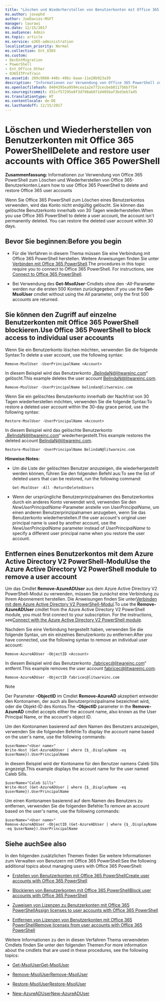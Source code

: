 ```yaml
---
title: "Löschen und Wiederherstellen von Benutzerkonten mit Office 365 PowerShell"
ms.author: josephd
author: JoeDavies-MSFT
manager: laurawi
ms.date: 12/15/2017
ms.audience: Admin
ms.topic: article
ms.service: o365-administration
localization_priority: Normal
ms.collection: Ent_O365
ms.custom:
- DecEntMigration
- PowerShell
- Ent_Office_Other
- O365ITProTrain
ms.assetid: 209c9868-448c-49bc-baae-11e28b923a39
description: "Informationen zur Verwendung von Office 365 PowerShell zum Löschen und Wiederherstellen von Office 365-Benutzerkonten"
ms.openlocfilehash: 8404395ea9594cea1a2e772cecbeb011756b7754
ms.sourcegitcommit: d31cf57295e8f3d798ab971d405baf3bd3eb7a45
ms.translationtype: HT
ms.contentlocale: de-DE
ms.lasthandoff: 12/15/2017
---
```

# <a name="delete-and-restore-user-accounts-with-office-365-powershell"></a><span data-ttu-id="0afe0-103">Löschen und Wiederherstellen von Benutzerkonten mit Office 365 PowerShell</span><span class="sxs-lookup"><span data-stu-id="0afe0-103">Delete and restore user accounts with Office 365 PowerShell</span></span>

<span data-ttu-id="0afe0-104">**Zusammenfassung:** Informationen zur Verwendung von Office 365 PowerShell zum Löschen und Wiederherstellen von Office 365-Benutzerkonten.</span><span class="sxs-lookup"><span data-stu-id="0afe0-104">Learn how to use Office 365 PowerShell to delete and restore Office 365 user accounts</span></span>
  
<span data-ttu-id="0afe0-p101">Wenn Sie Office 365 PowerShell zum Löschen eines Benutzerkontos verwenden, wird das Konto nicht endgültig gelöscht. Sie können das gelöschte Benutzerkonto innerhalb von 30 Tagen wiederherstellen.</span><span class="sxs-lookup"><span data-stu-id="0afe0-p101">When you use Office 365 PowerShell to delete a user account, the account isn't permanently deleted. You can restore the deleted user account within 30 days.</span></span>
  
## <a name="before-you-begin"></a><span data-ttu-id="0afe0-107">Bevor Sie beginnen:</span><span class="sxs-lookup"><span data-stu-id="0afe0-107">Before you begin</span></span>

- <span data-ttu-id="0afe0-p102">Für die Verfahren in diesem Thema müssen Sie eine Verbindung mit Office 365 PowerShell herstellen. Weitere Anweisungen finden Sie unter [Verbinden mit Office 365 PowerShell](connect-to-office-365-powershell.md).</span><span class="sxs-lookup"><span data-stu-id="0afe0-p102">The procedures in this topic require you to connect to Office 365 PowerShell. For instructions, see [Connect to Office 365 PowerShell](connect-to-office-365-powershell.md).</span></span>
    
- <span data-ttu-id="0afe0-110">Bei Verwendung des **Get-MsolUser**-Cmdlets ohne den _-All_-Parameter werden nur die ersten 500 Konten zurückgegeben.</span><span class="sxs-lookup"><span data-stu-id="0afe0-110">If you use the **Get-MsolUser** cmdlet without using the _All_ parameter, only the first 500 accounts are returned.</span></span>
    
## <a name="use-office-365-powershell-to-block-access-to-individual-user-accounts"></a><span data-ttu-id="0afe0-111">Sie können den Zugriff auf einzelne Benutzerkonten mit Office 365 PowerShell blockieren.</span><span class="sxs-lookup"><span data-stu-id="0afe0-111">Use Office 365 PowerShell to block access to individual user accounts</span></span>
<span data-ttu-id="0afe0-112"><a name="ShortVersion"> </a></span><span class="sxs-lookup"><span data-stu-id="0afe0-112"><a name="ShortVersion"> </a></span></span>

<span data-ttu-id="0afe0-113">Wenn Sie ein Benutzerkonto löschen möchten, verwenden Sie die folgende Syntax:</span><span class="sxs-lookup"><span data-stu-id="0afe0-113">To delete a user account, use the following syntax:</span></span>
  
```
Remove-MsolUser -UserPrincipalName <Account>
```

<span data-ttu-id="0afe0-114">In diesem Beispiel wird das Benutzerkonto „BelindaN@litwareinc.com“ gelöscht.</span><span class="sxs-lookup"><span data-stu-id="0afe0-114">This example deletes the user account BelindaN@litwareinc.com.</span></span>
  
```
Remove-MsolUser -UserPrincipalName belindan@litwareinc.com
```

<span data-ttu-id="0afe0-115">Wenn Sie ein gelöschtes Benutzerkonto innerhalb der Nachfrist von 30 Tagen wiederherstellen möchten, verwenden Sie die folgende Syntax:</span><span class="sxs-lookup"><span data-stu-id="0afe0-115">To restore a deleted user account within the 30-day grace period, use the following syntax:</span></span>
  
```
Restore-MsolUser -UserPrincipalName <Account>
```

<span data-ttu-id="0afe0-116">In diesem Beispiel wird das gelöschte Benutzerkonto „BelindaN@litwareinc.com“ wiederhergestellt.</span><span class="sxs-lookup"><span data-stu-id="0afe0-116">This example restores the deleted account BelindaN@litwareinc.com.</span></span>
  
```
Restore-MsolUser -UserPrincipalName BelindaN@litwareinc.com
```

 <span data-ttu-id="0afe0-117">**Hinweise:**</span><span class="sxs-lookup"><span data-stu-id="0afe0-117">**Notes:**</span></span>
  
- <span data-ttu-id="0afe0-118">Um die Liste der gelöschten Benutzer anzuzeigen, die wiederhergestellt werden können, führen Sie den folgenden Befehl aus:</span><span class="sxs-lookup"><span data-stu-id="0afe0-118">To see the list of deleted users that can be restored, run the following command:</span></span>
    
  ```
  Get-MsolUser -All -ReturnDeletedUsers
  ```

- <span data-ttu-id="0afe0-119">Wenn der ursprüngliche Benutzerprinzipalnamen des Benutzerkontos durch ein anderes Konto verwendet wird, verwenden Sie den  _NewUserPrincipalName_-Parameter anstelle von  _UserPrincipalName_, um einen anderen Benutzerprinzipalnamen anzugeben, wenn Sie das Benutzerkonto wiederherstellen.</span><span class="sxs-lookup"><span data-stu-id="0afe0-119">If the user account's original user principal name is used by another account, use the  _NewUserPrincipalName_ parameter instead of _UserPrincipalName_ to specify a different user principal name when you restore the user account.</span></span>
    
## <a name="use-the-azure-active-directory-v2-powershell-module-to-remove-a-user-account"></a><span data-ttu-id="0afe0-120">Entfernen eines Benutzerkontos mit dem Azure Active Directory V2 PowerShell-Modul</span><span class="sxs-lookup"><span data-stu-id="0afe0-120">Use the Azure Active Directory V2 PowerShell module to remove a user account</span></span>
<span data-ttu-id="0afe0-121"><a name="ShortVersion"> </a></span><span class="sxs-lookup"><span data-stu-id="0afe0-121"><a name="ShortVersion"> </a></span></span>

<span data-ttu-id="0afe0-p103">Um das Cmdlet **Remove-AzureADUser** aus dem Azure Active Directory V2 PowerShell-Modul zu verwenden, müssen Sie zunächst eine Verbindung zu Ihrem Abonnement herstellen. Die Anweisungen finden Sie unter[Verbinden mit dem Azure Active Directory V2 PowerShell-Modul](https://go.microsoft.com/fwlink/?linkid=842218).</span><span class="sxs-lookup"><span data-stu-id="0afe0-p103">To use the **Remove-AzureADUser** cmdlet from the Azure Active Directory V2 PowerShell module, you must first connect to your subscription. For the instructions, see[Connect with the Azure Active Directory V2 PowerShell module](https://go.microsoft.com/fwlink/?linkid=842218).</span></span>
  
<span data-ttu-id="0afe0-124">Nachdem Sie eine Verbindung hergestellt haben, verwenden Sie die folgende Syntax, um ein einzelnes Benutzerkonto zu entfernen:</span><span class="sxs-lookup"><span data-stu-id="0afe0-124">After you have connected, use the following syntax to remove an individual user account:</span></span>
  
```
Remove-AzureADUser -ObjectID <Account>
```

<span data-ttu-id="0afe0-125">In diesem Beispiel wird das Benutzerkonto „fabricec@litwareinc.com“ entfernt.</span><span class="sxs-lookup"><span data-stu-id="0afe0-125">This example removes the user account fabricec@litwareinc.com.</span></span>
  
```
Remove-AzureADUser -ObjectID fabricec@litwareinc.com
```

> [!NOTE]
> <span data-ttu-id="0afe0-126">Der Parameter **-ObjectID** im Cmdlet **Remove-AzureAD** akzeptiert entweder den Kontonamen, der auch als Benutzerprinzipalname bezeichnet wird, oder die Objekt-ID des Kontos.</span><span class="sxs-lookup"><span data-stu-id="0afe0-126">The **-ObjectID** parameter in the **Remove-AzureAD** cmdlet accepts either the account name, also known as the User Principal Name, or the account's object ID.</span></span>
  
<span data-ttu-id="0afe0-127">Um den Kontonamen basierend auf dem Namen des Benutzers anzuzeigen, verwenden Sie die folgenden Befehle:</span><span class="sxs-lookup"><span data-stu-id="0afe0-127">To display the account name based on the user's name, use the following commands:</span></span>
  
```
$userName="<User name>"
Write-Host (Get-AzureADUser | where {$_.DisplayName -eq $userName}).UserPrincipalName
```

<span data-ttu-id="0afe0-128">In diesem Beispiel wird der Kontoname für den Benutzer namens Caleb Sills angezeigt.</span><span class="sxs-lookup"><span data-stu-id="0afe0-128">This example displays the account name for the user named Caleb Sills.</span></span>
  
```
$userName="Caleb Sills"
Write-Host (Get-AzureADUser | where {$_.DisplayName -eq $userName}).UserPrincipalName
```

<span data-ttu-id="0afe0-129">Um einen Kontonamen basierend auf dem Namen des Benutzers zu entfernen, verwenden Sie die folgenden Befehle:</span><span class="sxs-lookup"><span data-stu-id="0afe0-129">To remove an account based on the user's name, use the following commands:</span></span>
  
```
$userName="<User name>"
Remove-AzureADUser -ObjectID (Get-AzureADUser | where {$_.DisplayName -eq $userName}).UserPrincipalName
```

## <a name="see-also"></a><span data-ttu-id="0afe0-130">Siehe auch</span><span class="sxs-lookup"><span data-stu-id="0afe0-130">See also</span></span>
<span data-ttu-id="0afe0-131"><a name="SeeAlso"> </a></span><span class="sxs-lookup"><span data-stu-id="0afe0-131"><a name="SeeAlso"> </a></span></span>

<span data-ttu-id="0afe0-132">In den folgenden zusätzlichen Themen finden Sie weitere Informationen zum Verwalten von Benutzern mit Office 365 PowerShell:</span><span class="sxs-lookup"><span data-stu-id="0afe0-132">See the following additional topics about managing users with Office 365 PowerShell:</span></span>
  
- [<span data-ttu-id="0afe0-133">Erstellen von Benutzerkonten mit Office 365 PowerShell</span><span class="sxs-lookup"><span data-stu-id="0afe0-133">Create user accounts with Office 365 PowerShell</span></span>](create-user-accounts-with-office-365-powershell.md)
    
- [<span data-ttu-id="0afe0-134">Blockieren von Benutzerkonten mit Office 365 PowerShell</span><span class="sxs-lookup"><span data-stu-id="0afe0-134">Block user accounts with Office 365 PowerShell</span></span>](block-user-accounts-with-office-365-powershell.md)
    
- [<span data-ttu-id="0afe0-135">Zuweisen von Lizenzen zu Benutzerkonten mit Office 365 PowerShell</span><span class="sxs-lookup"><span data-stu-id="0afe0-135">Assign licenses to user accounts with Office 365 PowerShell</span></span>](assign-licenses-to-user-accounts-with-office-365-powershell.md)
    
- [<span data-ttu-id="0afe0-136">Entfernen von Lizenzen von Benutzerkonten mit Office 365 PowerShell</span><span class="sxs-lookup"><span data-stu-id="0afe0-136">Remove licenses from user accounts with Office 365 PowerShell</span></span>](remove-licenses-from-user-accounts-with-office-365-powershell.md)
    
<span data-ttu-id="0afe0-137">Weitere Informationen zu den in diesen Verfahren Thema verwendeten Cmdlets finden Sie unter den folgenden Themen:</span><span class="sxs-lookup"><span data-stu-id="0afe0-137">For more information about the cmdlets that are used in these procedures, see the following topics:</span></span>
  
- [<span data-ttu-id="0afe0-138">Get-MsolUser</span><span class="sxs-lookup"><span data-stu-id="0afe0-138">Get-MsolUser</span></span>](https://go.microsoft.com/fwlink/p/?LinkId=691543)
    
- [<span data-ttu-id="0afe0-139">Remove-MsolUser</span><span class="sxs-lookup"><span data-stu-id="0afe0-139">Remove-MsolUser</span></span>](https://go.microsoft.com/fwlink/p/?LinkId=691636)
    
- [<span data-ttu-id="0afe0-140">Restore-MsolUser</span><span class="sxs-lookup"><span data-stu-id="0afe0-140">Restore-MsolUser</span></span>](https://go.microsoft.com/fwlink/p/?LinkId=691637)
    
- [<span data-ttu-id="0afe0-141">New-AzureADUser</span><span class="sxs-lookup"><span data-stu-id="0afe0-141">New-AzureADUser</span></span>](https://docs.microsoft.com/powershell/module/azuread/new-azureaduser?view=azureadps-2.0)
    

